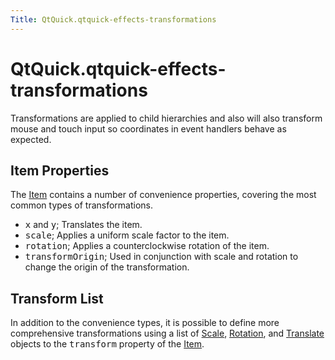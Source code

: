 ```yaml
---
Title: QtQuick.qtquick-effects-transformations
---
```


# QtQuick.qtquick-effects-transformations

<span class="subtitle"></span>
<!-- $$$qtquick-effects-transformations.html-description -->
<p>Transformations are applied to child hierarchies and also will also transform mouse and touch input so coordinates in event handlers behave as expected.</p>
<h2>Item Properties</h2>
<p>The <a href="QtQuick.Item.md">Item</a> contains a number of convenience properties, covering the most common types of transformations.</p>
<ul>
<li><tt>x</tt> and <tt>y</tt>; Translates the item.</li>
<li><tt>scale</tt>; Applies a uniform scale factor to the item.</li>
<li><tt>rotation</tt>; Applies a counterclockwise rotation of the item.</li>
<li><tt>transformOrigin</tt>; Used in conjunction with scale and rotation to change the origin of the transformation.</li>
</ul>
<h2>Transform List</h2>
<p>In addition to the convenience types, it is possible to define more comprehensive transformations using a list of <a href="QtQuick.Scale.md">Scale</a>, <a href="QtQuick.Rotation.md">Rotation</a>, and <a href="QtQuick.Translate.md">Translate</a> objects to the <tt>transform</tt> property of the <a href="QtQuick.Item.md">Item</a>.</p>
<!-- @@@qtquick-effects-transformations.html -->
